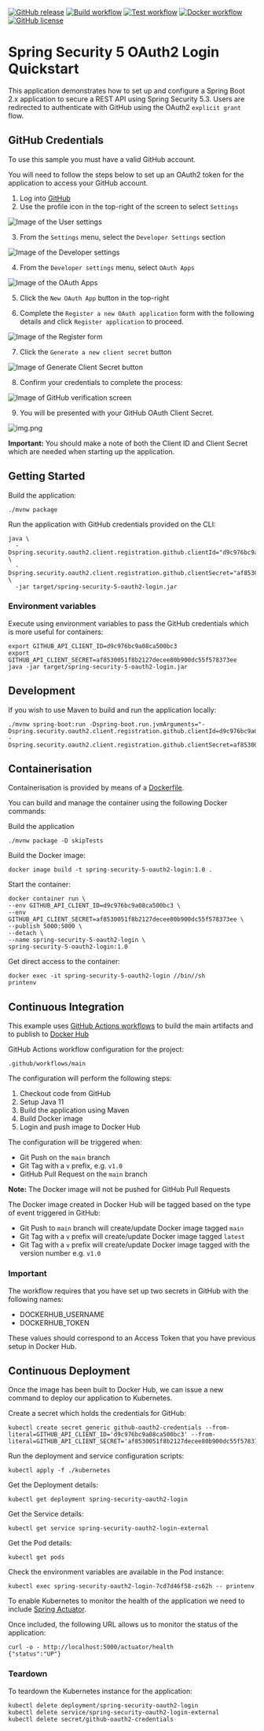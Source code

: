 [![GitHub release](https://img.shields.io/github/release/cloudpro-dev/spring-security-oauth2-login.svg)](https://github.com/cloudpro-dev/spring-security-oauth2-login/releases/latest)
[![Build workflow](https://github.com/cloudpro-dev/spring-security-oauth2-login/actions/workflows/build.yml/badge.svg)](https://github.com/cloudpro-dev/spring-security-oauth2-login/actions/workflows/build.yml)
[![Test workflow](https://github.com/cloudpro-dev/spring-security-oauth2-login/actions/workflows/test.yml/badge.svg)](https://github.com/cloudpro-dev/spring-security-oauth2-login/actions/workflows/test.yml)
[![Docker workflow](https://github.com/cloudpro-dev/spring-security-oauth2-login/actions/workflows/docker.yml/badge.svg)](https://github.com/cloudpro-dev/spring-security-oauth2-login/actions/workflows/docker.yml)
[![GitHub license](https://img.shields.io/github/license/mashape/apistatus.svg)](https://github.com/cloudpro-dev/spring-security-oauth2-login/blob/master/LICENCE)

# Spring Security 5 OAuth2 Login Quickstart

This application demonstrates how to set up and configure a Spring Boot 2.x application to secure a REST API using Spring Security 5.3. Users are redirected to authenticate with GitHub using the OAuth2 `explicit grant` flow.

## GitHub Credentials

To use this sample you must have a valid GitHub account.

You will need to follow the steps below to set up an OAuth2 token for the application to access your GitHub account.

1. Log into [GitHub](https://github.com/)
2. Use the profile icon in the top-right of the screen to select `Settings`

![Image of the User settings](images/settings.png)

3. From the `Settings` menu, select the `Developer Settings` section

![Image of the Developer settings](images/dev-settings.png)

4. From the `Developer settings` menu, select `OAuth Apps`

![Image of the OAuth Apps](images/oauth2-apps.png)

5. Click the `New OAuth App` button in the top-right

6. Complete the `Register a new OAuth application` form with the following details and click `Register application` to proceed.

![Image of the Register form](images/register.png)

7. Click the `Generate a new client secret` button

![Image of Generate Client Secret button](images/credentials.png)

8. Confirm your credentials to complete the process:

![Image of GitHub verification screen](images/verify.png)

9. You will be presented with your GitHub OAuth Client Secret.   

![img.png](images/secret.png)

**Important:** You should make a note of both the Client ID and Client Secret which are needed when starting up the application.

## Getting Started

Build the application:

```shell
./mvnw package
```

Run the application with GitHub credentials provided on the CLI:
```shell
java \
  -Dspring.security.oauth2.client.registration.github.clientId="d9c976bc9a08ca500bc3" \
  -Dspring.security.oauth2.client.registration.github.clientSecret="af8530051f8b2127decee80b900dc55f578373ee" \
  -jar target/spring-security-5-oauth2-login.jar
```

### Environment variables
Execute using environment variables to pass the GitHub credentials which is more useful for containers:
```shell
export GITHUB_API_CLIENT_ID=d9c976bc9a08ca500bc3
export GITHUB_API_CLIENT_SECRET=af8530051f8b2127decee80b900dc55f578373ee
java -jar target/spring-security-5-oauth2-login.jar
```

## Development

If you wish to use Maven to build and run the application locally:
```shell
./mvnw spring-boot:run -Dspring-boot.run.jvmArguments="-Dspring.security.oauth2.client.registration.github.clientId=d9c976bc9a08ca500bc3 -Dspring.security.oauth2.client.registration.github.clientSecret=af8530051f8b2127decee80b900dc55f578373ee"
```

## Containerisation

Containerisation is provided by means of a [Dockerfile](https://docs.docker.com/engine/reference/builder/).

You can build and manage the container using the following Docker commands:

Build the application
```shell
./mvnw package -D skipTests
```

Build the Docker image:
```shell
docker image build -t spring-security-5-oauth2-login:1.0 .
```

Start the container:
```shell
docker container run \
--env GITHUB_API_CLIENT_ID=d9c976bc9a08ca500bc3 \
--env GITHUB_API_CLIENT_SECRET=af8530051f8b2127decee80b900dc55f578373ee \
--publish 5000:5000 \
--detach \
--name spring-security-5-oauth2-login \
spring-security-5-oauth2-login:1.0
```

Get direct access to the container:
```shell
docker exec -it spring-security-5-oauth2-login //bin//sh
printenv
```

## Continuous Integration

This example uses [GitHub Actions workflows](https://docs.github.com/en/actions) to build the main artifacts and to publish to [Docker Hub](https://hub.docker.com/)

GitHub Actions workflow configuration for the project:
```shell
.github/workflows/main
```

The configuration will perform the following steps:
1. Checkout code from GitHub
2. Setup Java 11
3. Build the application using Maven
4. Build Docker image
5. Login and push image to Docker Hub

The configuration will be triggered when:

- Git Push on the `main` branch
- Git Tag with a `v` prefix, e.g. `v1.0`
- GitHub Pull Request on the `main` branch

**Note:** The Docker image will not be pushed for GitHub Pull Requests

The Docker image created in Docker Hub will be tagged based on the type of event triggered in GitHub:
- Git Push to `main` branch will create/update Docker image tagged `main`
- Git Tag with a `v` prefix will create/update Docker image tagged `latest`
- Git Tag with a `v` prefix will create/update Docker image tagged with the version number e.g. `v1.0`

### Important
The workflow requires that you have set up two secrets in GitHub with the following names:
- DOCKERHUB_USERNAME
- DOCKERHUB_TOKEN

These values should correspond to an Access Token that you have previous setup in Docker Hub.

## Continuous Deployment

Once the image has been built to Docker Hub, we can issue a new command to deploy our application to Kubernetes.

Create a secret which holds the credentials for GitHub:
```shell
kubectl create secret generic github-oauth2-credentials --from-literal=GITHUB_API_CLIENT_ID='d9c976bc9a08ca500bc3' --from-literal=GITHUB_API_CLIENT_SECRET='af8530051f8b2127decee80b900dc55f578373ee'
```

Run the deployment and service configuration scripts:
```shell
kubectl apply -f ./kubernetes
```

Get the Deployment details:
```shell
kubectl get deployment spring-security-oauth2-login
```

Get the Service details:
```shell
kubectl get service spring-security-oauth2-login-external
```

Get the Pod details:
```shell
kubectl get pods
```

Check the environment variables are available in the Pod instance:
```shell
kubectl exec spring-security-oauth2-login-7cd7d46f58-zs62h -- printenv
```

To enable Kubernetes to monitor the health of the application we need to include [Spring Actuator](https://docs.spring.io/spring-boot/docs/current/reference/html/actuator.html).  

Once included, the following URL allows us to monitor the status of the application:
```shell
curl -o - http://localhost:5000/actuator/health
{"status":"UP"}
```

### Teardown

To teardown the Kubernetes instance for the application:
```shell
kubectl delete deployment/spring-security-oauth2-login
kubectl delete service/spring-security-oauth2-login-external
kubectl delete secret/github-oauth2-credentials
```